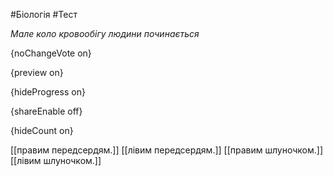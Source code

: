 #Біологія #Тест

*Мале коло кровообігу людини починається*

{noChangeVote on}

{preview on}

{hideProgress on}

{shareEnable off}

{hideCount on}

[[правим передсердям.]]
[[лівим передсердям.]]
[[правим шлуночком.]]
[[лівим шлуночком.]]
